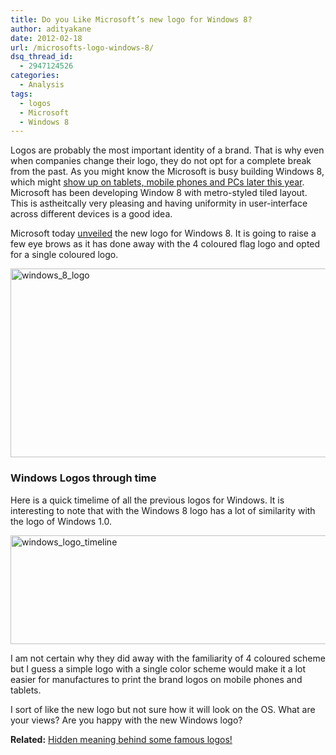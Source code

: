 ```yaml
---
title: Do you Like Microsoft’s new logo for Windows 8?
author: adityakane
date: 2012-02-18
url: /microsofts-logo-windows-8/
dsq_thread_id:
  - 2947124526
categories:
  - Analysis
tags:
  - logos
  - Microsoft
  - Windows 8
---
```

Logos are probably the most important identity of a brand. That is why even when companies change their logo, they do not opt for a complete break from the past. As you might know the Microsoft is busy building Windows 8, which might [show up on tablets, mobile phones and PCs later this year][1]. Microsoft has been developing Window 8 with metro-styled tiled layout. This is astheitcally very pleasing and having uniformity in user-interface across different devices is a good idea.

Microsoft today <a href="http://windowsteamblog.com/windows/b/bloggingwindows/archive/2012/02/17/redesigning-the-windows-logo.aspx" onclick="_gaq.push(['_trackEvent', 'outbound-article', 'http://windowsteamblog.com/windows/b/bloggingwindows/archive/2012/02/17/redesigning-the-windows-logo.aspx', 'unveiled']);" >unveiled</a> the new logo for Windows 8. It is going to raise a few eye brows as it has done away with the 4 coloured flag logo and opted for a single coloured logo.

[<img class="wp-image-55089" style="padding-left: 0px;padding-right: 0px;padding-top: 0px;border: 0px" src="http://cdn.devilsworkshop.org/files/2012/02/windows_8_logo_thumb.png" alt="windows_8_logo" width="552" height="302" border="0" />][2]

### Windows Logos through time

Here is a quick timelime of all the previous logos for Windows. It is interesting to note that with the Windows 8 logo has a lot of similarity with the logo of Windows 1.0.

[<img style="padding-left: 0px;padding-right: 0px;padding-top: 0px;border: 0px" src="http://cdn.devilsworkshop.org/files/2012/02/windows_logo_timeline_thumb.png" alt="windows_logo_timeline" width="657" height="174" border="0" />][3]

I am not certain why they did away with the familiarity of 4 coloured scheme but I guess a simple logo with a single color scheme would make it a lot easier for manufactures to print the brand logos on mobile phones and tablets.

I sort of like the new logo but not sure how it will look on the OS. What are your views? Are you happy with the new Windows logo?

**Related:** [Hidden meaning behind some famous logos!][4]

 [1]: http://devilsworkshop.org/steve-ballmer-confirms-windows-8-slates-tablets-pcs-2012/
 [2]: http://cdn.devilsworkshop.org/files/2012/02/windows_8_logo.png
 [3]: http://cdn.devilsworkshop.org/files/2012/02/windows_logo_timeline.png
 [4]: http://devilsworkshop.org/hidden-meaning-behind-some-famous-logos/
